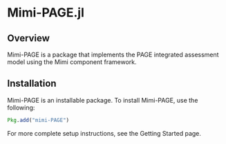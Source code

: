 # Mimi-PAGE.jl

## Overview

Mimi-PAGE is a package that implements the PAGE integrated assessment model using the Mimi component framework.

## Installation

Mimi-PAGE is an installable package. To install Mimi-PAGE, use the following:

```julia
Pkg.add("mimi-PAGE")
```

For more complete setup instructions, see the Getting Started page.
